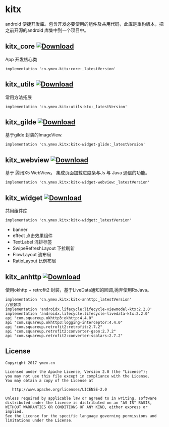 # kitx
android 便捷开发库。包含开发必要使用的组件及共用代码，此库是重构版本，把之前开源的android 库集中到一个项目中。 


## kitx_core  [ ![Download](https://api.bintray.com/packages/ymexcn/maven/kitx-core/images/download.svg) ](https://bintray.com/ymexcn/maven/kitx-core/_latestVersion)
App 开发核心类

```shell
implementation 'cn.ymex.kitx:core:_latestVersion'
```

## kitx_utils [ ![Download](https://api.bintray.com/packages/ymexcn/maven/kitx-utils-ktx/images/download.svg) ](https://bintray.com/ymexcn/maven/kitx-utils-ktx/_latestVersion)

常用方法拓展
```shell
implementation 'cn.ymex.kitx:utils-ktx:_latestVersion'
```

## kitx_gilde [ ![Download](https://api.bintray.com/packages/ymexcn/maven/kitx-widget-glide/images/download.svg) ](https://bintray.com/ymexcn/maven/kitx-widget-glide/_latestVersion)


基于gilde 封装的ImageView.

```shell
implementation 'cn.ymex.kitx:kitx-widget-glide:_latestVersion'
```

## kitx_webview [ ![Download](https://api.bintray.com/packages/ymex/maven/widget-webview/images/download.svg) ](https://bintray.com/ymex/maven/widget-webview/_latestVersion)
基于 腾讯X5 WebView。 集成页面加载进度条与Js 与 Java 通信的功能。 

```shell
implementation 'cn.ymex.kitx:kitx-widget-webview:_latestVersion'
```

## kitx_widget [ ![Download](https://api.bintray.com/packages/ymexcn/maven/kitx-widget/images/download.svg) ](https://bintray.com/ymexcn/maven/kitx-widget/_latestVersion)

共用组件库

```shell
implementation 'cn.ymex.kitx:kitx-widget:_latestVersion'
```

- banner 
- effect 点击效果组件
- TextLabel  混排标签
- SwipeRefreshLayout 下拉刷新
- FlowLayout 流布局
- RatioLayout 比例布局

## kitx_anhttp [ ![Download](https://api.bintray.com/packages/ymexcn/maven/kitx-anhttp/images/download.svg) ](https://bintray.com/ymexcn/maven/kitx-anhttp/_latestVersion)

使用okhttp + retrofit2 封装，基于LiveData通知的回调,抛弃使用RxJava。

```
implementation 'cn.ymex.kitx:kitx-anhttp:_latestVersion'
//依赖项
implementation 'androidx.lifecycle:lifecycle-viewmodel-ktx:2.2.0'
implementation 'androidx.lifecycle:lifecycle-livedata-ktx:2.2.0'
api "com.squareup.okhttp3:okhttp:4.4.0"
api "com.squareup.okhttp3:logging-interceptor:4.4.0"
api "com.squareup.retrofit2:retrofit:2.7.2"
api "com.squareup.retrofit2:converter-gson:2.7.2"
api "com.squareup.retrofit2:converter-scalars:2.7.2"
```

License
-------

    Copyright 2017 ymex.cn

    Licensed under the Apache License, Version 2.0 (the "License");
    you may not use this file except in compliance with the License.
    You may obtain a copy of the License at

       http://www.apache.org/licenses/LICENSE-2.0

    Unless required by applicable law or agreed to in writing, software
    distributed under the License is distributed on an "AS IS" BASIS,
    WITHOUT WARRANTIES OR CONDITIONS OF ANY KIND, either express or implied.
    See the License for the specific language governing permissions and
    limitations under the License.

